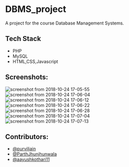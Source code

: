 # DBMS_project
A project for the course Database Management Systems.

## Tech Stack
- PHP
- MySQL
- HTML,CSS,Javascript

## Screenshots:
![screenshot from 2018-10-24 17-05-55](https://user-images.githubusercontent.com/29770201/47427894-54fe4a00-d7af-11e8-96dd-5e13b88b5824.png)
![screenshot from 2018-10-24 17-06-04](https://user-images.githubusercontent.com/29770201/47427897-5596e080-d7af-11e8-8ee3-72a749bb99b0.png)
![screenshot from 2018-10-24 17-06-12](https://user-images.githubusercontent.com/29770201/47427898-5596e080-d7af-11e8-891b-2e5771b01f89.png)
![screenshot from 2018-10-24 17-06-22](https://user-images.githubusercontent.com/29770201/47427899-562f7700-d7af-11e8-96a4-85578e709852.png)
![screenshot from 2018-10-24 17-06-28](https://user-images.githubusercontent.com/29770201/47427900-562f7700-d7af-11e8-96b7-87445d76ecb3.png)
![screenshot from 2018-10-24 17-07-04](https://user-images.githubusercontent.com/29770201/47427901-562f7700-d7af-11e8-93b5-34573b689dce.png)
![screenshot from 2018-10-24 17-07-13](https://user-images.githubusercontent.com/29770201/47427902-562f7700-d7af-11e8-95a9-e0160930a345.png)



## Contributors:
- [@purviljain](https://github.com/purviljain/)
- [@ParthJhunjhunwala](https://github.com/ParthJhunjhunwala/)
- [@aayushkothari11](https://github.com/aayushkothari11/)

